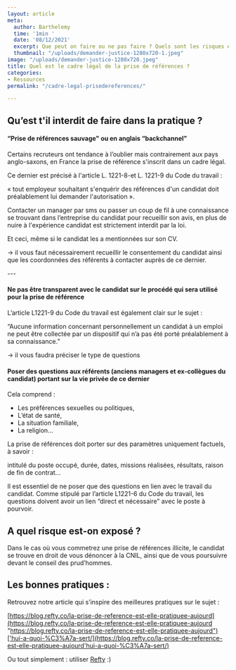 ```yaml
---
layout: article
meta:
  author: Barthelemy
  time: '1min '
  date: '08/12/2021'
  excerpt: Que peut on faire ou ne pas faire ? Quels sont les risques encourus ?
  thumbnail: "/uploads/demander-justice-1280x720-1.jpeg"
image: "/uploads/demander-justice-1280x720.jpeg"
title: Quel est le cadre légal de la prise de références ?
categories:
- Ressources
permalink: "/cadre-legal-prisedereferences/"

---
```

## Qu’est t'il interdit de faire dans la pratique ?

#### “Prise de références sauvage" ou en anglais “backchannel”

Certains recruteurs ont tendance à l’oublier mais contrairement aux pays anglo-saxons, en France la prise de référence s'inscrit dans un cadre légal.

Ce dernier est précisé à l'article L. 1221-8-et L. 1221-9 du Code du travail :

« tout employeur souhaitant s'enquérir des références d'un candidat doit préalablement lui demander l'autorisation ».

Contacter un manager par sms ou passer un coup de fil à une connaissance se trouvant dans l’entreprise du candidat pour recueillir son avis, en plus de nuire à l'expérience candidat est strictement interdit par la loi.

Et ceci, même si le candidat les a mentionnées sur son CV.

→ il vous faut nécessairement recueillir le consentement du candidat ainsi que les coordonnées des référents à contacter auprès de ce dernier.

\---

#### Ne pas être transparent avec le candidat sur le procédé qui sera utilisé pour la prise de référence

L’article L1221-9 du Code du travail est également clair sur le sujet :

“Aucune information concernant personnellement un candidat à un emploi ne peut être collectée par un dispositif qui n’a pas été porté préalablement à sa connaissance.”

→ il vous faudra préciser le type de questions

#### Poser des questions aux référents (anciens managers et ex-collègues du candidat) portant sur la vie privée de ce dernier

Cela comprend :

* Les préférences sexuelles ou politiques,
* L’état de santé,
* La situation familiale,
* La religion...

La prise de références doit porter sur des paramètres uniquement factuels, à savoir :

intitulé du poste occupé, durée, dates, missions réalisées, résultats, raison de fin de contrat...

Il est essentiel de ne poser que des questions en lien avec le travail du candidat. Comme stipulé par l’article L1221-6 du Code du travail, les questions doivent avoir un lien “direct et nécessaire” avec le poste à pourvoir.

## **A quel risque est-on exposé ?**

Dans le cas où vous commetrez une prise de références illicite, le candidat se trouve en droit de vous dénoncer à la CNIL, ainsi que de vous poursuivre devant le conseil des prud’hommes.

## **Les bonnes pratiques :**

Retrouvez notre article qui s’inspire des meilleures pratiques sur le sujet :

[https://blog.refty.co/la-prise-de-reference-est-elle-pratiquee-aujourd](https://blog.refty.co/la-prise-de-reference-est-elle-pratiquee-aujourd "https://blog.refty.co/la-prise-de-reference-est-elle-pratiquee-aujourd")['hui-a-quoi-%C3%A7a-sert/](https://blog.refty.co/la-prise-de-reference-est-elle-pratiquee-aujourd'hui-a-quoi-%C3%A7a-sert/)

Ou tout simplement : utiliser [Refty](http://refty.co) :)